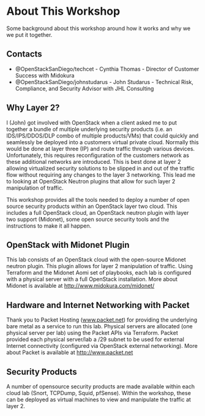 # About This Workshop

Some background about this workshop around how it works and why we we put it together.

## Contacts

 * @OpenStackSanDiego/techcet - Cynthia Thomas - Director of Customer Success with Midokura
 * @OpenStackSanDiego/johnstudarus - John Studarus - Technical Risk, Compliance, and Security Advisor with JHL Consulting

## Why Layer 2?

I (John) got involved with OpenStack when a client asked me to put together a bundle of multiple underlying security products (i.e. an IDS/IPS/DDOS/DLP combo of multiple products/VMs) that could quickly and seamlessly be deployed into a customers virtual private cloud. Normally this would be done at layer three (IP) and route traffic through various devices. Unfortunately, this requires reconfiguration of the customers network as these additional networks are introduced. This is best done at layer 2 allowing virtualized security solutions to be slipped in and out of the traffic flow without requiring any changes to the layer 3 networking. This lead me to looking at OpenStack Neutron plugins that allow for such layer 2 manipulation of traffic.

This workshop provides all the tools needed to deploy a number of open source security products within an OpenStack layer two cloud. This includes a full OpenStack cloud, an OpenStack neutron plugin with layer two support (Midonet), some open source security tools and the instructions to make it all happen.

## OpenStack with Midonet Plugin

This lab consists of an OpenStack cloud with the open-source Midonet neutron plugin. This plugin allows for layer 2 manipulation of traffic. Using Terraform and the Midonet Aomi set of playbooks, each lab is configured with a physical server with a full OpenStack installation. More about Midonet is available at http://www.midokura.com/midonet/

## Hardware and Internet Networking with Packet

Thank you to Packet Hosting (www.packet.net) for providing the underlying bare metal as a service to run this lab. Physical servers are allocated (one physical server per lab) using the Packet APIs via Terraform. Packet provided each physical server/lab a /29 subnet to be used for external Internet connectivity (configured via OpenStack external networking). More about Packet is available at http://www.packet.net

## Security Products

A number of opensource security products are made available within each cloud lab (Snort, TCPDump, Squid, pfSense). Within the workshop, these can be deployed as virtual machines to view and manipulate the traffic at layer 2.



